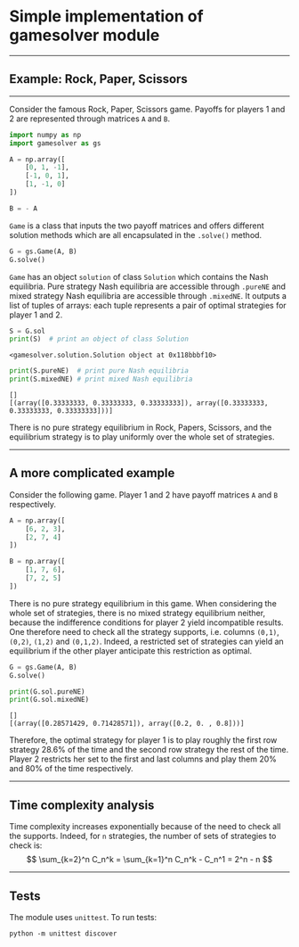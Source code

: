 # Simple implementation of gamesolver module
---
## Example: Rock, Paper, Scissors
---

Consider the famous Rock, Paper, Scissors game. Payoffs for players 1 and 2 are represented through matrices `A` and `B`.


```python
import numpy as np
import gamesolver as gs

A = np.array([
    [0, 1, -1],
    [-1, 0, 1],
    [1, -1, 0]
])

B = - A
```

`Game` is a class that inputs the two payoff matrices and offers different solution methods which are all encapsulated in the `.solve()` method.


```python
G = gs.Game(A, B)
G.solve()
```

`Game` has an object `solution` of class `Solution` which contains the Nash equilibria. Pure strategy Nash equilibria are accessible through `.pureNE` and mixed strategy Nash equilibria are accessible through `.mixedNE`. It outputs a list of tuples of arrays: each tuple represents a pair of optimal strategies for player 1 and 2.


```python
S = G.sol
print(S)  # print an object of class Solution
```

    <gamesolver.solution.Solution object at 0x118bbbf10>



```python
print(S.pureNE)  # print pure Nash equilibria
print(S.mixedNE) # print mixed Nash equilibria
```

    []
    [(array([0.33333333, 0.33333333, 0.33333333]), array([0.33333333, 0.33333333, 0.33333333]))]


There is no pure strategy equilibrium in Rock, Papers, Scissors, and the equilibrium strategy is to play uniformly over the whole set of strategies.

---
## A more complicated example

Consider the following game. Player 1 and 2 have payoff matrices `A` and `B` respectively.


```python
A = np.array([
    [6, 2, 3],
    [2, 7, 4]
])

B = np.array([
    [1, 7, 6],
    [7, 2, 5]
])
```

There is no pure strategy equilibrium in this game. When considering the whole set of strategies, there is no mixed strategy equilibrium neither, because the indifference conditions for player 2 yield incompatible results. One therefore need to check all the strategy supports, i.e. columns `(0,1)`, `(0,2)`, `(1,2)` and `(0,1,2)`. Indeed, a restricted set of strategies can yield an equilibrium if the other player anticipate this restriction as optimal.


```python
G = gs.Game(A, B)
G.solve()

print(G.sol.pureNE)
print(G.sol.mixedNE)
```

    []
    [(array([0.28571429, 0.71428571]), array([0.2, 0. , 0.8]))]


Therefore, the optimal strategy for player 1 is to play roughly the first row strategy 28.6% of the time and the second row strategy the rest of the time. Player 2 restricts her set to the first and last columns and play them 20% and 80% of the time respectively.

---
## Time complexity analysis

Time complexity increases exponentially because of the need to check all the supports. Indeed, for `n` strategies, the number of sets of strategies to check is:
$$ \sum_{k=2}^n C_n^k = \sum_{k=1}^n C_n^k - C_n^1 = 2^n - n $$

---
## Tests

The module uses `unittest`. To run tests:

`python -m unittest discover`
